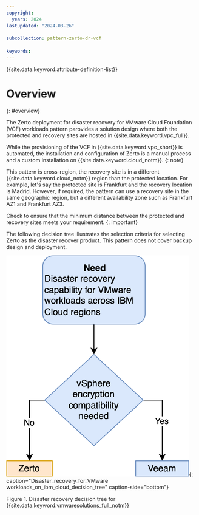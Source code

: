 ```yaml
---
copyright:
  years: 2024
lastupdated: "2024-03-26"

subcollection: pattern-zerto-dr-vcf

keywords:
---
```

{{site.data.keyword.attribute-definition-list}}

# Overview
{: #overview}

The Zerto deployment for disaster recovery for VMware Cloud Foundation (VCF) workloads pattern parovides a solution design where both the protected and recovery sites are hosted in {{site.data.keyword.vpc_full}}. 

While the provisioning of the VCF in {{site.data.keyword.vpc_short}} is automated, the installation and configuration of Zerto is a manual process and a custom installation on {{site.data.keyword.cloud_notm}}.
{: note}

This pattern is cross-region, the recovery site is in a different {{site.data.keyword.cloud_notm}} region than the protected location. For example, let's say the protected site is Frankfurt and the recovery location is Madrid. However, if required, the pattern can use a recovery site in the same geographic region, but a different availability zone such as Frankfurt AZ1 and Frankfurt AZ3.

Check to ensure that the minimum distance between the protected and recovery sites meets your requirement. {: important}

The following decision tree illustrates the selection criteria for selecting Zerto as the disaster recover product. This pattern does not cover backup design and deployment.

![Disaster_recovery_for_VMware workloads_on_ibm_cloud_decision_tree](image/Zerto-tree.svg){: caption="Disaster_recovery_for_VMware workloads_on_ibm_cloud_decision_tree" caption-side="bottom"}

Figure 1. Disaster recovery decision tree for {{site.data.keyword.vmwaresolutions_full_notm}}
